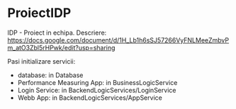# ProiectIDP
IDP - Proiect in echipa. Descriere: https://docs.google.com/document/d/1H_Lb1h6sSJ57266VyFNLMeeZmbvPm_atO3Zbl5rHPwk/edit?usp=sharing

Pasi initializare servicii:
- database: in Database
- Performance Measuring App: in BusinessLogicService
- Login Service: in BackendLogicServices/LoginService
- Webb App: in BackendLogicServices/AppService